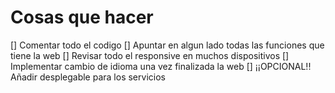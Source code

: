 # Cosas que hacer

[] Comentar todo el codigo
[] Apuntar en algun lado todas las funciones que tiene la web
[] Revisar todo el responsive en muchos dispositivos
[] Implementar cambio de idioma una vez finalizada la web
[] ¡¡OPCIONAL!! Añadir desplegable para los servicios